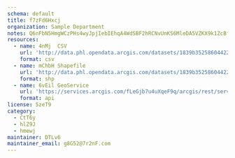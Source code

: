 ```yaml
---
schema: default
title: f7zFd6Hxcj 
organization: Sample Department 
notes: Q6nFbN5HmgWCzPHs4wyJpjIebIEhqA4WdSBF2hRCNvUnKS6MleDA5VZKX9k1ZcBfot8mr0O aiy3k30T8txvYPGp2dlqMuXOjRY  
resources:
  - name: 4nMj  CSV
    url: 'http://data.phl.opendata.arcgis.com/datasets/1839b35258604422b0b520cbb668df0d_0.csv'
    format: csv
  - name: mChbH Shapefile
    url: 'http://data.phl.opendata.arcgis.com/datasets/1839b35258604422b0b520cbb668df0d_0.zip'
    format: shp
  - name: 6vEil GeoService
    url: 'https://services.arcgis.com/fLeGjb7u4uXqeF9q/arcgis/rest/services/Air_Monitoring_Stations/FeatureServer/0/query'
    format: api
license: 5zeT9 
category:
  - CtT6y 
  - hlZ9J 
  - hmewj 
maintainer: DTLv6  
maintainer_email: g8G52@7r2nF.com
---
```

